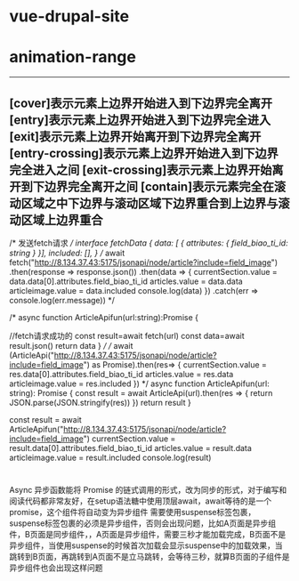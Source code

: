 # vue-drupal-site

# animation-range
---
[cover]表示元素上边界开始进入到下边界完全离开
[entry]表示元素上边界开始进入到下边界完全进入
[exit]表示元素上边界开始离开到下边界完全离开
[entry-crossing]表示元素上边界开始进入到下边界完全进入之间
[exit-crossing]表示元素上边界开始离开到下边界完全离开之间
[contain]表示元素完全在滚动区域之中下边界与滚动区域下边界重合到上边界与滚动区域上边界重合
---


/* 发送fetch请求 */
interface fetchData {
  data: [
    {
      attributes: {
        field_biao_ti_id: string
      }
    }],
  included: [],
}
/* await fetch("http://8.134.37.43:5175/jsonapi/node/article?include=field_image")
  .then(response => response.json())
  .then(data => {
    currentSection.value = data.data[0].attributes.field_biao_ti_id
    articles.value = data.data
    articleimage.value = data.included
    console.log(data)
  })
  .catch(err => console.log(err.message)) */

/* async function ArticleApifun<T>(url:string):Promise<T> {
  
  //fetch请求成功的
  const result=await fetch(url)
  const data=await result.json()
  return data
} */
/* await (ArticleApi("http://8.134.37.43:5175/jsonapi/node/article?include=field_image") as Promise<any>).then(res=> {
  currentSection.value = res.data[0].attributes.field_biao_ti_id
  articles.value = res.data
  articleimage.value = res.included
}) */
async function ArticleApifun<T>(url: string): Promise<T> {
  const result = await ArticleApi(url).then(res => {
    return JSON.parse(JSON.stringify(res))
  })
  return result
}

const result = await ArticleApifun<fetchData>("http://8.134.37.43:5175/jsonapi/node/article?include=field_image")
currentSection.value = result.data[0].attributes.field_biao_ti_id
articles.value = result.data
articleimage.value = result.included
console.log(result)




#
Async 异步函数能将 Promise 的链式调用的形式，改为同步的形式，对于编写和阅读代码都非常友好，在setup语法糖中使用顶层await，await等待的是一个promise，这个组件将自动变为异步组件
需要使用suspense标签包裹，suspense标签包裹的必须是异步组件，否则会出现问题，比如A页面是异步组件，B页面是同步组件，，A页面是异步组件，需要三秒才能加载完成，B页面不是异步组件，当使用suspense的时候首次加载会显示suspense中的加载效果，当跳转到B页面，再跳转到A页面不是立马跳转，会等待三秒，就算B页面的子组件是异步组件也会出现这样问题

#
<script setup lang="ts">
import { ref, reactive, onMounted, onBeforeMount } from "vue"
import debounce from "@/assets/debounce";
import { useUtilsStore } from "@/stores/utils";
import { ArticleApi } from '@/utils/api/article/index'
import 'highlight.js/styles/stackoverflow-light.css'
import 'highlight.js/lib/common';
import { onBeforeRouteLeave } from "vue-router";
const currentSection = ref<string | null>();
let sectionparent = ref<HTMLElement | null>(null);
let articles = ref();
let activeSection = ref<string | null>(null);
let articleimage = ref();
let utilsStore = useUtilsStore();
/* 发送fetch请求 */
interface fetchData {
  data: [
    {
      attributes: {
        field_biao_ti_id: string
      }
    }],
  included: [],
}

async function ArticleApifun<T>(url: string): Promise<T> {
  const result = await ArticleApi(url).then(res => {
    return JSON.parse(JSON.stringify(res))
  })
  return result
}
const result = await ArticleApifun<fetchData>("http://8.134.37.43:5175/jsonapi/node/article?include=field_image")
currentSection.value = result.data[0].attributes.field_biao_ti_id
articles.value = result.data
articleimage.value = result.included
console.log(result)
let windowscroll: { (e: Event): void;}
/* 监听滚动事件 */
onMounted(() => {
  windowscroll = (e: Event) => {
    e.defaultPrevented;
    debounceupdateScroll()
  }
  /* 滚动触发监听 */
  window.addEventListener("scroll",windowscroll);
  let debounceupdateScroll = debounce(function () {
    let sec = (sectionparent.value as HTMLElement).children;
    for (let index = 0; index < sec.length; index++) {
      const element = sec[index] as HTMLElement;
      let top = document.documentElement.scrollTop || window.scrollY || document.body.scrollTop;;
      let offset = element.offsetTop;
      let height = element.offsetHeight;
      let id = element.getAttribute("id");
      if (top >= offset && top < offset + height) {
        currentSection.value = id;
        if (activeSection.value === id) {
          element.classList.add("active");
        } else {
          element.classList.remove("active");
        }
      }
    }
  }, 100);
})
//路由离开注销scroll事件，不然其他页面拿不到当前页面scroll事件中的值
onBeforeRouteLeave(() => {
  window.removeEventListener("scroll", windowscroll);
})

/* 点击标题，对应高亮 */
const titleclick = function (idvalue: string, e: Event) {
  e.preventDefault();
  currentSection.value = idvalue;
  activeSection.value = idvalue;
  let target = e.target as HTMLElement;
  let id = target.getAttribute("href");
  let element: HTMLElement | null = document.querySelector(id as string);
  if (element) {
    console.log(element)
    smoothScrollToElement(element)
  }
};
function cleanHtmlString(htmlString: string): string {
  // 替换HTML实体字符，将 &nbsp; 替换为空格，将 &amp; 替换为 &
  const cleanString = htmlString.replace(/&nbsp;/g, ' ')
    .replace(/&amp;/g, ' & ')
    .replace(/<[^>]*>/g, '');
  return cleanString;
}
function smoothScrollToElement(element: HTMLElement) {
  /* const targetPosition = element.offserTop */
  const targetPosition = element.getBoundingClientRect().top + document.documentElement.scrollTop - 190;
  console.log(targetPosition, '*******',document.documentElement.scrollTop,element.getBoundingClientRect().top)
  window.scrollTo({
    top: targetPosition,
    behavior: 'smooth'
  });
}
let funHtml = (item: {
  attributes: {
    body: {
      processed: string
    }
  }
}) => {
  return cleanHtmlString(item.attributes.body.processed)
}
</script>


#
<script>
    <div class="site-content">
    <RouterView v-slot="{ Component, route }">
      <template v-if="route.fullPath == '/article'">
        <Suspense>
          <component :is="Component"></component>
          <template #fallback>
            <loading></loading>
          </template>
        </Suspense>
      </template>
      <template v-else>
        <component :is="Component"></component>
      </template>
    </RouterView>
    col-xl-12 col-lg-12 col-md-12 col-sm-12 col-xs-12
  </div>
</script>
#

#

#

#

#

#

#

#

#

#

#

#

#

#

#

#

#

#

#

#

#

#

#

#

#

#

#

#

#

#

#
